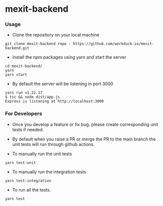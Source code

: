 # mexit-backend

### Usage

- Clone the repository on your local machine

```
git clone mexit-backend repo : https://github.com/workduck-io/mexit-backend.git
```

- Install the npm packages using yarn and start the server

```
cd mexit-backend/
yarn
yarn start
```

- By default the server will be listening in port 3000

```
yarn run v1.22.17
$ tsc && node dist/app.js
Express is listening at http://localhost:3000
```

### For Developers

- Once you develop a feature or fix bug. please create corresponding unit tests if needed.

- By default when you raise a PR or merge the PR to the main branch the unit tests will run through github actions.

- To manually run the unit tests

```
yarn test:unit
```

- To manually run the integration tests

```
yarn test:integration
```

- To run all the tests.

```
yarn test
```
